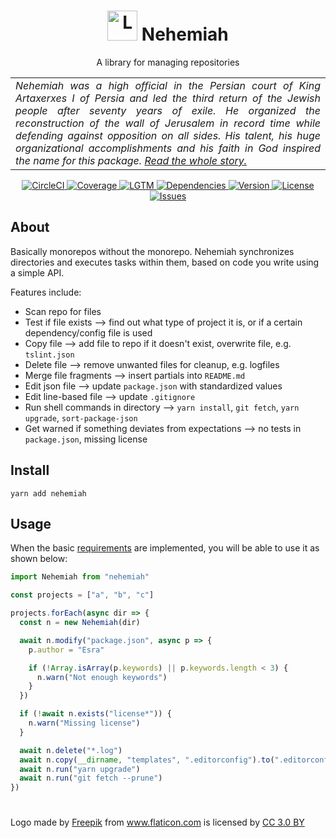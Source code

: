 <h1 align="center">
  <img alt="Logo" src="https://image.flaticon.com/icons/svg/1070/1070261.svg" height="48">
  Nehemiah
</h1>

<p align="center">
  A library for managing repositories
</p>

<table>
  <tr>
    <td align="justify">
      <i>
        Nehemiah was a high official in the Persian court of King Artaxerxes I of Persia and led the third return of the Jewish people after seventy years of exile. He organized the reconstruction of the wall of Jerusalem in record time while defending against opposition on all sides. His talent, his huge organizational accomplishments and his faith in God inspired the name for this package.
        <a href="https://en.wikipedia.org/wiki/Nehemiah">Read the whole story.</a>
      </i>
    </td>
  </tr>
</table>

<p align="center">
  <a href="https://circleci.com/gh/n4bb12/workflows/nehemiah">
    <img alt="CircleCI" src="https://flat.badgen.net/circleci/github/n4bb12/nehemiah?icon=circleci">
  </a>
  <a href="https://codecov.io/github/n4bb12/nehemiah">
    <img alt="Coverage" src="https://flat.badgen.net/codecov/c/github/n4bb12/nehemiah?icon=codecov">
  </a>
  <a href="https://lgtm.com/projects/g/n4bb12/nehemiah/alerts">
    <img alt="LGTM" src="https://flat.badgen.net/lgtm/alerts/g/n4bb12/nehemiah?icon=lgtm">
  </a>
  <a href="https://david-dm.org/n4bb12/nehemiah">
    <img alt="Dependencies" src="https://flat.badgen.net/david/dep/n4bb12/nehemiah?icon=npm">
  </a>
  <a href="https://www.npmjs.com/package/nehemiah">
    <img alt="Version" src="https://flat.badgen.net/npm/v/nehemiah?icon=npm">
  </a>
  <a href="https://raw.githubusercontent.com/n4bb12/nehemiah/master/LICENSE">
    <img alt="License" src="https://flat.badgen.net/github/license/n4bb12/nehemiah?icon=github">
  </a>
  <a href="https://github.com/n4bb12/nehemiah/issues/new/choose">
    <img alt="Issues" src="https://flat.badgen.net/badge/github/create issue/pink?icon=github">
  </a>
</p>

## About

Basically monorepos without the monorepo.
Nehemiah synchronizes directories and executes tasks within them, based on code you write using a simple API.

Features include:

- Scan repo for files
- Test if file exists --> find out what type of project it is, or if a certain dependency/config file is used
- Copy file --> add file to repo if it doesn't exist, overwrite file, e.g. `tslint.json`
- Delete file --> remove unwanted files for cleanup, e.g. logfiles
- Merge file fragments --> insert partials into `README.md`
- Edit json file --> update `package.json` with standardized values
- Edit line-based file --> update `.gitignore`
- Run shell commands in directory --> `yarn install`, `git fetch`, `yarn upgrade`, `sort-package-json`
- Get warned if something deviates from expectations --> no tests in `package.json`, missing license


## Install

```
yarn add nehemiah
```

## Usage

When the basic [requirements](REQUIREMENTS.md) are implemented, you will be able to use it as shown below:

```ts
import Nehemiah from "nehemiah"

const projects = ["a", "b", "c"]

projects.forEach(async dir => {
  const n = new Nehemiah(dir)

  await n.modify("package.json", async p => {
    p.author = "Esra"

    if (!Array.isArray(p.keywords) || p.keywords.length < 3) {
      n.warn("Not enough keywords")
    }
  })

  if (!await n.exists("license*")) {
    n.warn("Missing license")
  }

  await n.delete("*.log")
  await n.copy(__dirname, "templates", ".editorconfig").to(".editorconfig")
  await n.run("yarn upgrade")
  await n.run("git fetch --prune")
})
```

#

<div>Logo made by <a href="http://www.freepik.com" title="Freepik">Freepik</a> from <a href="https://www.flaticon.com/free-icon/divide_1070261" title="Flaticon">www.flaticon.com</a> is licensed by <a href="http://creativecommons.org/licenses/by/3.0/" title="Creative Commons BY 3.0" target="_blank">CC 3.0 BY</a></div>
